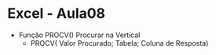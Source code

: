 # Excel - Aula08
- Função PROCV() Procurar na Vertical
	- PROCV( Valor Procurado; Tabela; Coluna de Resposta)